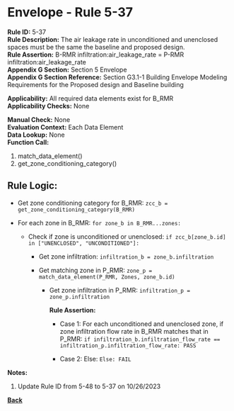 
# Envelope - Rule 5-37  

**Rule ID:** 5-37  
**Rule Description:** The air leakage rate in unconditioned and unenclosed spaces must be the same the baseline and proposed design.  
**Rule Assertion:** B-RMR infiltration:air_leakage_rate = P-RMR infiltration:air_leakage_rate  
**Appendix G Section:** Section 5 Envelope  
**Appendix G Section Reference:** Section G3.1-1 Building Envelope Modeling Requirements for the Proposed design and Baseline building  

**Applicability:** All required data elements exist for B_RMR  
**Applicability Checks:**  None  

**Manual Check:** None  
**Evaluation Context:** Each Data Element  
**Data Lookup:** None  
**Function Call:** 

  1. match_data_element()
  2. get_zone_conditioning_category()

## Rule Logic:  

- Get zone conditioning category for B_RMR: `zcc_b = get_zone_conditioning_category(B_RMR)`

- For each zone in B_RMR: `for zone_b in B_RMR...zones:`

  - Check if zone is unconditioned or unenclosed: `if zcc_b[zone_b.id] in ["UNENCLOSED", "UNCONDITIONED"]:`

    - Get zone infiltration: `infiltration_b = zone_b.infiltration`

    - Get matching zone in P_RMR: `zone_p = match_data_element(P_RMR, Zones, zone_b.id)`

      - Get zone infiltration in P_RMR: `infiltration_p = zone_p.infiltration`

        **Rule Assertion:**  

        - Case 1: For each unconditioned and unenclosed zone, if zone infiltration flow rate in B_RMR matches that in P_RMR: `if infiltration_b.infiltration_flow_rate == infiltration_p.infiltration_flow_rate: PASS`  

        - Case 2: Else: `Else: FAIL`

**Notes:**

1. Update Rule ID from 5-48 to 5-37 on 10/26/2023

**[Back](../_toc.md)**

